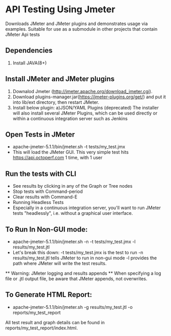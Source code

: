 
# API Testing Using Jmeter
Downloads JMeter and JMeter plugins and demonstrates usage via examples. 
Suitable for use as a submodule in other projects that contain JMeter Api tests

## Dependencies
1. Install JAVA(8+)

## Install JMeter and JMeter plugins
1. Downalod Jmeter (http://jmeter.apache.org/download_jmeter.cgi).
2. Download plugins-manager.jar(https://jmeter-plugins.org/get/) and put it into lib/ext directory, then restart JMeter.
3. Install below plugin: a)JSON/YAML Plugins (deprecated)
The installer will also install several JMeter Plugins, which can be used directly or within a continuous integration server such as Jenkins

## Open Tests in JMeter
* apache-jmeter-5.1.1/bin/jmeter.sh -t tests/my_test.jmx
* This will load the JMeter GUI. This very simple test hits https://api.octoperf.com 1 time, with 1 user

## Run the tests with CLI
* See results by clicking in any of the Graph or Tree nodes
* Stop tests with Command-period
* Clear results with Command-E
* Running Headless Tests
* Especially in a continuous integration server, you'll want to run JMeter tests "headlessly", i.e. without a graphical user interface.

## To Run In Non-GUI mode:
* apache-jmeter-5.1.1/bin/jmeter.sh -n -t tests/my_test.jmx -l results/my_test.jtl
* Let's break this down:
  -t tests/my_test.jmx is the test to run
  -n results/my_test.jtl tells JMeter to run in non-gui mode
  -l provides the path where JMeter will write the test results.

** Warning: JMeter logging and results appends **
When specifying a log file or .jtl output file, be aware that JMeter appends, not overwrites.

## To Generate HTML Report:
* apache-jmeter-5.1.1/bin/jmeter.sh -g results/my_test.jtl -o reports/my_test_report


All test result and graph details can be found in reports/my_test_report/index.html.

